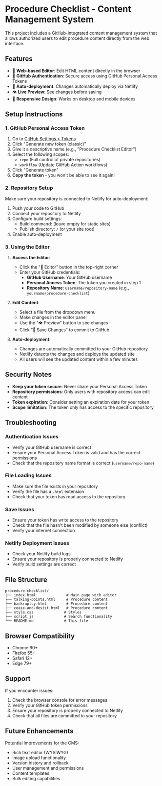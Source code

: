 # Procedure Checklist - Content Management System

This project includes a GitHub-integrated content management system that allows authorized users to edit procedure content directly from the web interface.

## Features

- 📝 **Web-based Editor**: Edit HTML content directly in the browser
- 🔐 **GitHub Authentication**: Secure access using GitHub Personal Access Tokens
- 🔄 **Auto-deployment**: Changes automatically deploy via Netlify
- 👁️ **Live Preview**: See changes before saving
- 📱 **Responsive Design**: Works on desktop and mobile devices

## Setup Instructions

### 1. GitHub Personal Access Token

1. Go to [GitHub Settings > Tokens](https://github.com/settings/tokens)
2. Click "Generate new token (classic)"
3. Give it a descriptive name (e.g., "Procedure Checklist Editor")
4. Select the following scopes:
   - `repo` (Full control of private repositories)
   - `workflow` (Update GitHub Action workflows)
5. Click "Generate token"
6. **Copy the token** - you won't be able to see it again!

### 2. Repository Setup

Make sure your repository is connected to Netlify for auto-deployment:

1. Push your code to GitHub
2. Connect your repository to Netlify
3. Configure build settings:
   - Build command: (leave empty for static sites)
   - Publish directory: `/` (or your site root)
4. Enable auto-deployment

### 3. Using the Editor

1. **Access the Editor**:
   - Click the "📝 Editor" button in the top-right corner
   - Enter your GitHub credentials:
     - **GitHub Username**: Your GitHub username
     - **Personal Access Token**: The token you created in step 1
     - **Repository Name**: `username/repository-name` (e.g., `yourname/procedure-checklist`)

2. **Edit Content**:
   - Select a file from the dropdown menu
   - Make changes in the editor panel
   - Use the "👁️ Preview" button to see changes
   - Click "💾 Save Changes" to commit to GitHub

3. **Auto-deployment**:
   - Changes are automatically committed to your GitHub repository
   - Netlify detects the changes and deploys the updated site
   - All users will see the updated content within a few minutes

## Security Notes

- **Keep your token secure**: Never share your Personal Access Token
- **Repository permissions**: Only users with repository access can edit content
- **Token expiration**: Consider setting an expiration date for your token
- **Scope limitation**: The token only has access to the specific repository

## Troubleshooting

### Authentication Issues
- Verify your GitHub username is correct
- Ensure your Personal Access Token is valid and has the correct permissions
- Check that the repository name format is correct (`username/repo-name`)

### File Loading Issues
- Make sure the file exists in your repository
- Verify the file has a `.html` extension
- Check that your token has read access to the repository

### Save Issues
- Ensure your token has write access to the repository
- Check that the file hasn't been modified by someone else (conflict)
- Verify your internet connection

### Netlify Deployment Issues
- Check your Netlify build logs
- Ensure your repository is properly connected to Netlify
- Verify build settings are correct

## File Structure

```
procedure-checklist/
├── index.html              # Main page with editor
├── talking-points.html     # Procedure content
├── bankruptcy.html         # Procedure content
├── cease-and-desist.html   # Procedure content
├── style.css              # Styles
├── script.js              # Search functionality
└── README.md              # This file
```

## Browser Compatibility

- Chrome 60+
- Firefox 55+
- Safari 12+
- Edge 79+

## Support

If you encounter issues:
1. Check the browser console for error messages
2. Verify your GitHub token permissions
3. Ensure your repository is properly connected to Netlify
4. Check that all files are committed to your repository

## Future Enhancements

Potential improvements for the CMS:
- Rich text editor (WYSIWYG)
- Image upload functionality
- Version history and rollback
- User management and permissions
- Content templates
- Bulk editing capabilities 